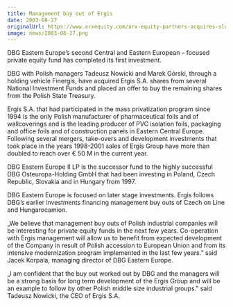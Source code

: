 ```yaml
---
title: Management buy out of Ergis
date: 2003-08-27
originalUrl: https://www.arxequity.com/arx-equity-partners-acquires-slovenian-healthcare-provider-2/
image: news/2003-08-27.png
---
```


DBG Eastern Europe’s second Central and Eastern European – focused private equity fund has completed its first investment.

DBG with Polish managers Tadeusz Nowicki and Marek Górski, through a holding vehicle Finergis, have acquired Ergis S.A. shares from several National Investment Funds and placed an offer to buy the remaining shares from the Polish State Treasury.

Ergis S.A. that had participated in the mass privatization program since 1994 is the only Polish manufacturer of pharmaceutical foils and of wallcoverings and is the leading producer of PVC isolation foils, packaging and office foils and of construction panels in Eastern Central Europe. Following several mergers, take-overs and development investments that took place in the years 1998-2001 sales of Ergis Group have more than doubled to reach over € 50 M in the current year.

DBG Eastern Europe II LP is the successor fund to the highly successful DBG Osteuropa-Holding GmbH that had been investing in Poland, Czech Republic, Slovakia and in Hungary from 1997.

DBG Eastern Europe is focused on later stage investments. Ergis follows DBG’s earlier investments financing management buy outs of Czech on Line and Hungarocamion.

„We believe that management buy outs of Polish industrial companies will be interesting for private equity funds in the next few years. Co-operation with Ergis management will allow us to benefit from expected development of the Company in result of Polish accession to European Union and from its intensive modernization program implemented in the last few years.” said Jacek Korpala, managing director of DBG Eastern Europe.

„I am confident that the buy out worked out by DBG and the managers will be a strong basis for long term development of the Ergis Group and will be an example to follow by other Polish middle size industrial groups.” said Tadeusz Nowicki, the CEO of Ergis S.A.
